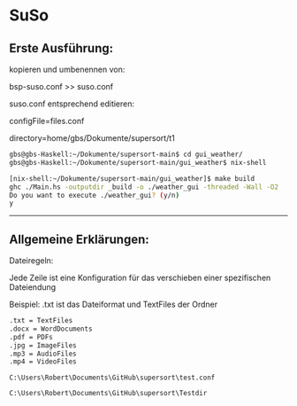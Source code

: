 # SuSo


## Erste Ausführung:

kopieren und umbenennen von:

bsp-suso.conf >> suso.conf

suso.conf entsprechend editieren:

configFile=files.conf

directory=home/gbs/Dokumente/supersort/t1


```bash
gbs@gbs-Haskell:~/Dokumente/supersort-main$ cd gui_weather/
gbs@gbs-Haskell:~/Dokumente/supersort-main/gui_weather$ nix-shell

[nix-shell:~/Dokumente/supersort-main/gui_weather]$ make build
ghc ./Main.hs -outputdir _build -o ./weather_gui -threaded -Wall -O2
Do you want to execute ./weather_gui? (y/n)
y

```
    
---

## Allgemeine Erklärungen:

Dateiregeln:

Jede Zeile ist eine Konfiguration für das verschieben einer spezifischen Dateiendung

Beispiel: .txt ist das Dateiformat und TextFiles der Ordner

```bash
.txt = TextFiles
.docx = WordDocuments
.pdf = PDFs
.jpg = ImageFiles
.mp3 = AudioFiles
.mp4 = VideoFiles
```

```
C:\Users\Robert\Documents\GitHub\supersort\test.conf

C:\Users\Robert\Documents\GitHub\supersort\Testdir
```
